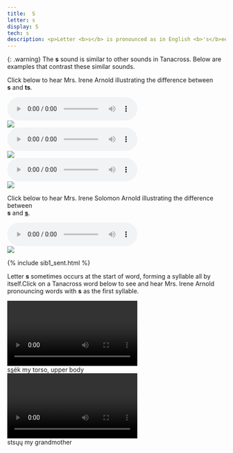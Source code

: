 ```yaml
---
title:  S
letter: s
display: S
tech: s
description: <p>Letter <b>s</b> is pronounced as in English <b>'s</b>ee' or 'ki<b>ss'</b>, but never as in English 'i<b>s</b>'. It is a voiceless sound (made without the vocal cords vibrating). It should not be confused with the sound <b>ts</b>.		</p>
---
```




{: .warning}
The <b>s</b> sound is similar to other sounds in Tanacross. Below are examples that contrast these similar sounds.



Click below to hear Mrs. Irene Arnold illustrating the difference between <b>s</b>&nbsp;and&nbsp;<b>ts</b>.

<div class="audiobox">
<div class="audio"><audio controls src="{{ site.baseurl }}/assets/audio/ts_s_comp.mp3" type="audio/mpeg">Your browser does not support the audio element.</audio></div>
<div class="text"><img src="{{ site.baseurl }}/assets/gif/ts_s_comp.gif" border="0"/></div>
</div>

<div class="audiobox">
<div class="audio"><audio controls src="{{ site.baseurl }}/assets/audio/ts_s_med_cmp.mp3" type="audio/mpeg">Your browser does not support the audio element.</audio></div>
<div class="text"><img src="{{ site.baseurl }}/assets/gif/ts_s_med_cmp.gif" border="0"/></div>
</div>

<div class="audiobox">
<div class="audio"><audio controls src="{{ site.baseurl }}/assets/audio/ts_s_final_comp.mp3" type="audio/mpeg">Your browser does not support the audio element.</audio></div>
<div class="text"><img src="{{ site.baseurl }}/assets/gif/ts_s_final_comp.gif" border="0"/></div>
</div>

Click below to hear Mrs. Irene Solomon Arnold illustrating the difference between<br> <b>s</b> and <b><u>s</u></b>.


<div class="audiobox">
<div class="audio">
<audio controls src="{{ site.baseurl }}/assets/audio/s_s_under_comp.mp3" type="audio/mpeg">Your browser does not support the audio element.</audio>
</div>
<div class="text">
<img src="{{ site.baseurl }}/assets/gif/s_s_under_comp.gif" border="0" />
</div>
</div>

{% include sib1_sent.html %}


Letter <b>s</b> sometimes occurs at the start of word, forming a syllable all by itself.Click on a Tanacross word below to see and hear Mrs. Irene Arnold pronouncing words with <b>s</b> as the first syllable.


<div class="container">
<div class="videobox">
<div class="video">
<video src="{{ site.vidpath }}ss_e1k.mp4" controls>Your browser does not support video.</video></div>
<div class="text">
<span class="tnc">s<u>s</u>ék</span>
<span class="gloss">my torso, upper body</span>
</div></div>


<div class="videobox">
<div class="video">
<video src="{{ site.vidpath }}ss_e1k.mp4" controls>Your browser does not support video.</video></div>
<div class="text">
<span class="tnc">stsųų</span>
<span class="gloss">my grandmother</span>
</div></div>
</div>



